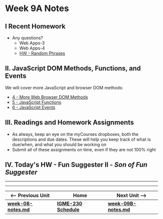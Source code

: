 # Week 9A Notes

## I Recent Homework

- Any questions?
  - Web Apps-3
  - Web Apps-4
  - [HW - Random Phrases](https://github.com/tonethar/IGME-230-Master/blob/master/notes/HW-random-phrases-1.md)

## II. JavaScript DOM Methods, Functions, and Events
We will cover more JavaScript and browser DOM methods:

- [4 - More Web Browser DOM Methods](https://github.com/tonethar/IGME-230-Master/tree/master/notes/web-apps-4.md)
- [5 - JavaScript Functions](https://github.com/tonethar/IGME-230-Master/tree/master/notes/web-apps-5.md)
- [6 - JavaScript Events](https://github.com/tonethar/IGME-230-Master/tree/master/notes/web-apps-6.md)

## III. Readings and Homework Assignments
- As always, keep an eye on the myCourses dropboxes, both the descriptions and due dates. These will help you keep track of what is due/when, and what you should be working on
- Submit all of these assignments on time, even if they are not 100% right

## IV. Today's HW - Fun Suggester II - *Son of Fun Suggester*

<!-- - https://github.com/tonethar/IGME-230-Master/blob/master/notes/HW-fun-suggester-2.md -->

<hr><hr>

| <-- Previous Unit | Home | Next Unit -->
| --- | --- | --- 
| [**week-08-notes.md**](week-08-notes.md)     |  [**IGME-230 Schedule**](../schedule.md) | [**week-09B-notes.md**](week-09B-notes.md)

